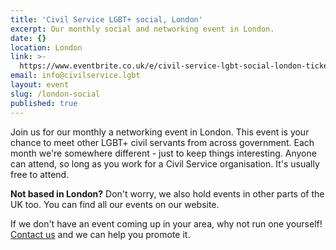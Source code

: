 ```yaml
---
title: 'Civil Service LGBT+ social, London'
excerpt: Our monthly social and networking event in London.
date: {}
location: London
link: >-
  https://www.eventbrite.co.uk/e/civil-service-lgbt-social-london-tickets-39611776891
email: info@civilservice.lgbt
layout: event
slug: /london-social
published: true
---
```

Join us for our monthly a networking event in London. This event is your chance to meet other LGBT+ civil servants from across government. Each month we're somewhere different - just to keep things interesting. Anyone can attend, so long as you work for a Civil Service organisation. It's usually free to attend.

**Not based in London?** Don't worry, we also hold events in other parts of the UK too. You can find all our events on our website.

If we don't have an event coming up in your area, why not run one yourself! [Contact us](/about/contact-us/) and we can help you promote it.